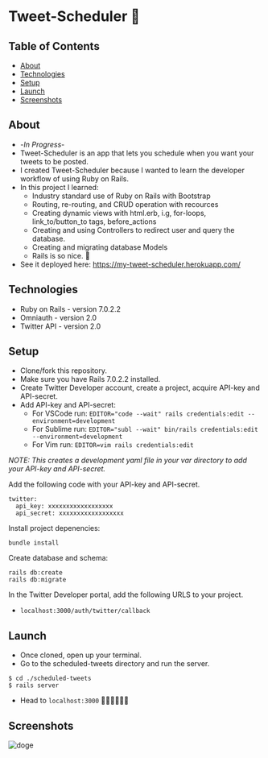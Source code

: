 # Tweet-Scheduler 🐤

## Table of Contents
* [About](#about)
* [Technologies](#technologies)
* [Setup](#setup)
* [Launch](#launch)
* [Screenshots](#screenshots)

## About
- -*In Progress*- 
- Tweet-Scheduler is an app that lets you schedule when you want your tweets to be posted.
- I created Tweet-Scheduler because I wanted to learn the developer workflow of using Ruby on Rails. 
- In this project I learned: 
  - Industry standard use of Ruby on Rails with Bootstrap
  - Routing, re-routing, and CRUD operation with recources
  - Creating dynamic views with html.erb, i.g, for-loops, link_to/button_to tags, before_actions
  - Creating and using Controllers to redirect user and query the database.
  - Creating and migrating database Models 
  - Rails is so nice. 🚂
- See it deployed here: https://my-tweet-scheduler.herokuapp.com/ 

## Technologies
- Ruby on Rails - version 7.0.2.2
- Omniauth - version 2.0
- Twitter API - version 2.0

## Setup
- Clone/fork this repository.
- Make sure you have Rails 7.0.2.2 installed.
- Create Twitter Developer account, create a project, acquire API-key and API-secret.
- Add API-key and API-secret: 
  - For VSCode run: `EDITOR="code --wait" rails credentials:edit --environment=development`
  - For Sublime run: `EDITOR="subl --wait" bin/rails credentials:edit  --environment=development`
  - For Vim run: `EDITOR=vim rails credentials:edit` 

*NOTE: This creates a development yaml file in your var directory to add your API-key and API-secret.*

Add the following code with your API-key and API-secret. 

```
twitter: 
  api_key: xxxxxxxxxxxxxxxxxx
  api_secret: xxxxxxxxxxxxxxxxxx
```

Install project depenencies: 
```
bundle install
```
Create database and schema:
```
rails db:create
rails db:migrate
```
In the Twitter Developer portal, add the following URLS to your project.
- `localhost:3000/auth/twitter/callback`


## Launch
- Once cloned, open up your terminal.
- Go to the scheduled-tweets directory and run the server.
```
$ cd ./scheduled-tweets
$ rails server 
```
- Head to `localhost:3000` 🚀🚀🚀🚀🚀🚀

## Screenshots
![doge](https://i.imgur.com/lNCurPJ.gif)
